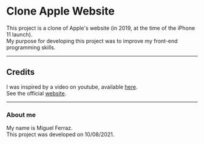 # Clone Apple Website

This project is a clone of Apple's website (in 2019, at the time of the iPhone 11 launch). <br>
My purpose for developing this project was to improve my front-end programming skills.

---
## Credits
I was inspired by a video on youtube, available [here](https://www.youtube.com/watch?v=DEpF1nNz1l0&t=843s).<br>
See the official [website](https://www.apple.com/).

---
### About me
My name is Miguel Ferraz.<br>
This project was developed on 10/08/2021.
